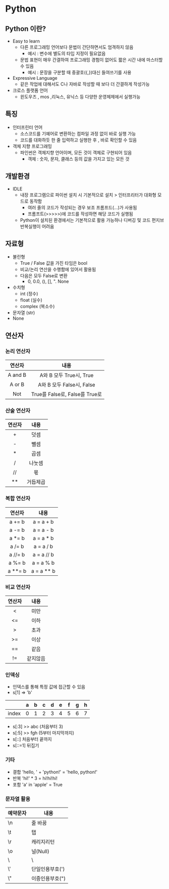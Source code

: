 # Python



## Python 이란?

- Easy to learn
  - 다른 프로그래밍 언어보다 문법이 간단하면서도 엄격하지 않음
    - 예시 : 변수에 별도의 타입 지정이 필요없음
  - 문법 표현이 매우 간결하여 프로그래밍 경험이 없어도 짧은 시간 내에 마스터할 수 있음
    - 예시 : 문장을 구분할 때 중괄호({,})대신 들여쓰기를 사용
- Expressive Language
  - 같은 작업에 대해서도 C나 자바로 작성할 때 보다 더 간결하게 작성가능
- 크로스 플랫폼 언어
  - 윈도우즈 , mos  ,리눅스, 유닉스 등 다양한 운영체제에서 실행가능



## 특징

- 인터프린터 언어
  - 소스코드를 기예어로 변환하는 컴파일 과정 없이 바로 실행 가능
  - 코드를 대화하듯 한 줄 입력하고 실행한 후 , 바로 확인할 수 있음
- 객체 지향 프로그래밍
  - 파인썬은 객체지향 언어이며, 모든 것이 객체로 구현되어 있음
    - 객체 : 숫자, 문자, 클래스 등의 값을 가지고 있는 모든 것



## 개발환경

- IDLE
  - 내장 프로그램으로 파이썬 설치 시  기본적으로 설치 > 인터프리터가 대화형 모드로 동작함
    - 여러 줄의 코드가 작성되는 경우 보조 프롬프드(...)가 사용됨
    - 프롬프트(>>>>>)에 코드를 작성하면 해당 코드가 실행됨
  - Python이 설치된 환경에서는 기본적으로 활용 가능하나 디버깅 및 코드 편지브 반복실행이 어려움



## 자료형 

- 불린형
  - True / False 값을 가진 타임은 bool
  - 비교/논리 연산을 수행함에 있어서 활용됨
  - 다음은 모두 False로 변환
    - 0, 0.0, (), [], ". None
- 수치형
  - int (정수)
  - float (실수)
  - complex (복소수)
- 문자열 (str)
- None



## 연산자 

### 논리 연산자



| 연산자  |              내용              |
| :-----: | :----------------------------: |
| A and B |    A와 B 모두 True시, True     |
| A or B  |   A와 B 모두 False시, False    |
|   Not   | True를 False로, False를 True로 |



### 산술 연산자

| 연산자 |   내용   |
| :----: | :------: |
|   +    |   덧셈   |
|   -    |   뺄셈   |
|   *    |   곱셈   |
|   /    |  나눗셈  |
|   //   |    몫    |
|   **   | 거듭제곱 |


### 복합 연산자

| 연산자  |    내용    |
| :-----: | :--------: |
| a += b  | a = a + b  |
| a -= b  | a = a - b  |
| a *= b  | a = a * b  |
| a /= b  | a = a / b  |
| a //= b | a = a // b |
| a %= b  | a = a % b  |
| a **= b | a = a ** b |



### 비교 연산자

| 연산자 |   내용   |
| :----: | :------: |
|   <    |   미만   |
|   <=   |   이하   |
|   >    |   초과   |
|   >=   |   이상   |
|   ==   |   같음   |
|   !=   | 같지않음 |



### 인덱싱

- 인덱스를 통해 특정 값에 접근할 수 있음
- s[1] => 'b'

|       | a    | b    | c    | d    | e    | f    | g    | h    |
| ----- | ---- | ---- | ---- | ---- | ---- | ---- | ---- | ---- |
| index | 0    | 1    | 2    | 3    | 4    | 5    | 6    | 7    |

- s[:3] >> abc  (처음부터 3)
- s[:5] >> fgh (5부터 마지막까지)
- s[::] 처음부터 끝까지
- s[::=1] 뒤집기



### 기타 

- 결합
  'hello, ' + 'python!'   =   'hello, python!'
- 반복
  'hi!' * 3  = hi!hi!hi!
- 포함 
  'a' in 'apple'  = True





### 문자열 활용

| 예약문자 | 내용            |
| -------- | --------------- |
| \n       | 줄 바꿈         |
| \t       | 탭              |
| \r       | 캐리지리턴      |
| \o       | 널(Null)        |
| \\       | \               |
| \\'      | 단일인용부호(') |
| \\"      | 이중인용부호(") |

